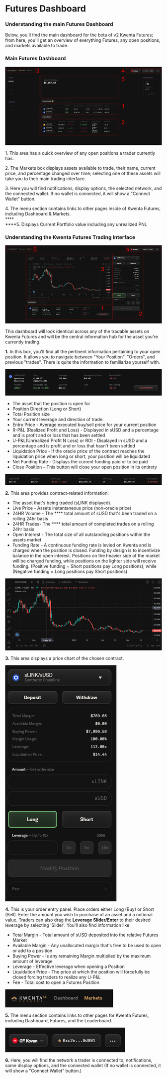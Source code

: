 # Futures Dashboard

### Understanding the main Futures Dashboard <a href="#understanding-the-main-futures-competition-dashboard" id="understanding-the-main-futures-competition-dashboard"></a>

Below, you'll find the main dashboard for the beta of v2 Kwenta Futures; from here, you'll get an overview of everything Futures, any open positions, and markets available to trade.

### Main Futures Dashboard

![](<../../../.gitbook/assets/Group 2439.png>)

1\. This area has a quick overview of any open positions a trader currently has.

2\. The Markets box displays assets available to trade, their name, current price, and percentage changed over time; selecting one of these assets will take you to their main trading interface.

3\. Here you will find notifications, display options, the selected network, and the connected wallet. If no wallet is connected, it will show a "Connect Wallet" button.

4\. The menu section contains links to other pages inside of Kwenta Futures, including Dashboard & Markets.\
****\
****5. Displays Current Portfolio value including any unrealized PNL

### **Understanding the Kwenta Futures Trading Interface**

![](<../../../.gitbook/assets/Group 2440.png>)

This dashboard will look identical across any of the tradable assets on Kwenta Futures and will be the central information hub for the asset you're currently trading.

**1.** In this box, you'll find all the pertinent information pertaining to your open position. It allows you to navigate between "Your Position", "Orders", and previous "trades". There is quite the information to familiarize yourself with.

![Open Position Hero Card](../../../.gitbook/assets/image.png)

* The asset that the position is open for
* Position Direction (Long or Short)
* Total Position size
* Your current leverage and direction of trade
* Entry Price - Average executed buy/sell price for your current position
* R-P\&L (Realized Profit and Loss) - Displayed in sUSD and a percentage and is profit and or loss that has been settled
* U-P\&L(Unrealized Profit N Loss) or ROI - Displayed in sUSD and a percentage and is profit and or loss that hasn't been settled
* Liquidation Price - If the oracle price of the contract reaches the liquidation price when long or short, your position will be liquidated
* Net Funding Rate - Displays the current funding paid or to be paid
* Close Position – This button will close your open position in its entirety

![Market Information Card](<../../../.gitbook/assets/image (5).png>)

**2.** This area provides contract-related information:

* The asset that's being traded (sLINK displayed).
* Live Price - Assets instantaneous price (non-oracle price)
* 24HR Volume - The **** total amount of sUSD that's been traded on a rolling 24hr basis&#x20;
* 24HR Trades- The **** total amount of completed trades on a rolling 24hr basis&#x20;
* Open Interest - The total size of all outstanding positions within the assets market
* Funding Rate - A continuous funding rate is levied on Kwenta and is charged when the position is closed. Funding by design is to incentivize balance in the open interest. Positions on the heavier side of the market will be charged funding, while positions on the lighter side will receive funding. (Positive funding = Short positions pay Long positions), while (Negative funding = Long positions pay Short positions)

![Asset Price Chart](<../../../.gitbook/assets/image (3).png>)

**3.** This area displays a price chart of the chosen contract.

![Order Entry Panel](<../../../.gitbook/assets/image (6).png>)

**4.** This is your order entry panel. Place orders either Long (Buy) or Short (Sell). Enter the amount you wish to purchase of an asset and a notional value. Traders can also drag the **Leverage Slider/Enter** to their desired leverage by selecting 'Slider'. You'll also find information like:

* Total Margin - Total amount of sUSD deposited into the relative Futures Market
* Available Margin - Any unallocated margin that's free to be used to open or add to a position
* Buying Power - Is any remaining Margin multiplied by the maximum amount of leverage
* Leverage - Effective leverage when opening a Position
* Liquidation Price - The price at which the position will forcefully be closed forcing traders to realize any U-P\&L
* Fee - Total cost to open a Futures Position

![](<../../../.gitbook/assets/image (2).png>)

**5.** The menu section contains links to other pages for Kwenta Futures, including Dashboard, Futures, and the Leaderboard.

![](<../../../.gitbook/assets/image (1).png>)

**6.** Here, you will find the network a trader is connected to, notifications, some display options, and the connected wallet (If no wallet is connected, it will show a "Connect Wallet" button.)
